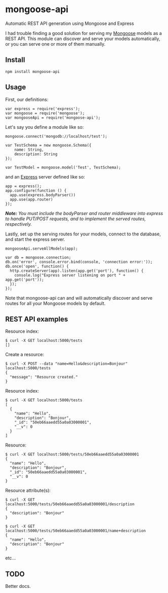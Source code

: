 # mongoose-api

Automatic REST API generation using Mongoose and Express

I had trouble finding a good solution for serving my [Mongoose](http://mongoosejs.com/) models as a REST API.
This module can discover and serve your models automatically, or you can serve one or more of them manually.

## Install

    npm install mongoose-api
    
## Usage

First, our definitions:

    var express = require('express');
    var mongoose = require('mongoose');
    var mongooseApi = require('mongoose-api');

Let's say you define a module like so:

    mongoose.connect('mongodb://localhost/test');
    
    var TestSchema = new mongoose.Schema({
    	name: String,
    	description: String
    });

    var TestModel = mongoose.model('Test', TestSchema);

and an [Express](http://expressjs.com/) server defined like so:

    app = express();
    app.configure(function () {
      app.use(express.bodyParser())
      app.use(app.router)
    });

***Note:*** *You must include the bodyParser and router middleware into express to handle PUT/POST requests, and to
implement the served routes, respectively.*

Lastly, set up the serving routes for your models, connect to the database, and start the express server.

    mongooseApi.serveAllModels(app);
    
    var db = mongoose.connection;
    db.on('error', console.error.bind(console, 'connection error:'));
    db.once('open', function() {
      http.createServer(app).listen(app.get('port'), function() {
        console.log("Express server listening on port " + app.get('port'));
      });
    });

Note that mongoose-api can and will automatically discover and serve routes for all your Mongoose models by default.

## REST API examples

Resource index:

    $ curl -X GET localhost:5000/tests
    []

Create a resource:

    $ curl -X POST --data "name=Hello&description=Bonjour" localhost:5000/tests
    {
      "message": "Resource created."
    }

Resource index:

    $ curl -X GET localhost:5000/tests
    [
      {
        "name": "Hello",
        "description": "Bonjour",
        "_id": "50eb66aaedd55a0a03000001",
        "__v": 0
      }
    ]

Resource:

    $ curl -X GET localhost:5000/tests/50eb66aaedd55a0a03000001
    {
      "name": "Hello",
      "description": "Bonjour",
      "_id": "50eb66aaedd55a0a03000001",
      "__v": 0
    }

Resource attribute(s):

    $ curl -X GET localhost:5000/tests/50eb66aaedd55a0a03000001/description
    {
      "description": "Bonjour"
    }

    $ curl -X GET localhost:5000/tests/50eb66aaedd55a0a03000001/name+description
    {
      "name": "Hello",
      "description": "Bonjour"
    }

etc...

## TODO

Better docs.

